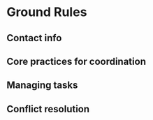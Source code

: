 # Ground Rules

## Contact info

## Core practices for coordination

## Managing tasks

## Conflict resolution

